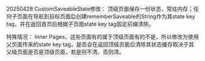 20250428 CustomSaveableState修改：
顶级页面保存一份状态，常驻内存；任何子页面在导航到目标页面后创建rememberSaveable的String作为其state key tag，并在返回首页后根据子页面state key tag固定前缀清除。

特殊情况：
Inner Pages，这些页面有的属于顶级页面有的不是，所以修改为使用父页面传来的state key tag，是否会在返回顶级页面后清除其状态缓存取决于其父级页面是否是顶级页面，若是则不清，否则清。
